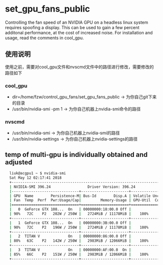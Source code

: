 # set_gpu_fans_public
Controlling the fan speed of an NVIDIA GPU on a headless linux system requires spoofing a display.
This can be used to gain a few percent additonal performance, at the cost of increased noise.
For installation and usage, read the comments in cool_gpu.

## 使用说明
使用之前，需要对cool_gpu文件和nvscmd文件中的路径进行修改，需要修改的路径如下

### cool_gpu
- dir=/home/fzw/control_gpu_fans/set_gpu_fans_public -> 为你自己git下来的目录
- /usr/bin/nvidia-smi -pm 1 -> 为你自己机器上nvidia-smi命令的路径

### nvscmd
- /usr/bin/nvidia-smi -> 为你自己机器上nvidia-smi的路径
- /usr/bin/nvidia-settings -> 为你自己机器上nvidia-settings的路径

## temp of multi-gpu is individually obtained and adjusted 
```bash
  liuk@acgpu1 ~ $ nvidia-smi 
  Sat May 12 02:17:41 2018       
  +-----------------------------------------------------------------------------+
  | NVIDIA-SMI 396.24                 Driver Version: 396.24                    |
  |-------------------------------+----------------------+----------------------+
  | GPU  Name        Persistence-M| Bus-Id        Disp.A | Volatile Uncorr. ECC |
  | Fan  Temp  Perf  Pwr:Usage/Cap|         Memory-Usage | GPU-Util  Compute M. |
  |===============================+======================+======================|
  |   0  GeForce GTX 108...  On   | 00000000:18:00.0 Off |                  N/A |
  | 90%   72C    P2   202W / 250W |   2724MiB / 11178MiB |    100%      Default |
  +-------------------------------+----------------------+----------------------+
  |   1  GeForce GTX 108...  On   | 00000000:3B:00.0 Off |                  N/A |
  | 90%   72C    P2   196W / 250W |   2724MiB / 11178MiB |    100%      Default |
  +-------------------------------+----------------------+----------------------+
  |   2  TITAN V             On   | 00000000:86:00.0 Off |                  N/A |
  | 80%   63C    P2   142W / 250W |   2983MiB / 12066MiB |    100%      Default |
  +-------------------------------+----------------------+----------------------+
  |   3  TITAN V             On   | 00000000:AF:00.0  On |                  N/A |
  | 85%   66C    P2   151W / 250W |   2983MiB / 12066MiB |    100%      Default |
  +-------------------------------+----------------------+----------------------+
```
